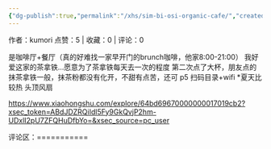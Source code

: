 ```yaml
---
{"dg-publish":true,"permalink":"/xhs/sim-bi-osi-organic-cafe/","created":"2025-03-17T22:03:17.473+08:00","updated":"2025-03-17T22:03:17.474+08:00"}
---
```


作者：kumori
点赞：5   |   收藏：0   |   评论：0

是咖啡厅+餐厅（真的好难找一家早开门的brunch咖啡，他家8:00-21:00）
我好爱这家的茶拿铁…愿意为了茶拿铁每天去一次的程度
第二次点了大杯，朋友点的抹茶拿铁一般，抹茶粉都没有化开，不甜有点苦，还可
p5 扫码目录+wifi
*夏天比较热 头顶风扇

https://www.xiaohongshu.com/explore/64bd69670000000017019cb2?xsec_token=ABdJDZRQiIdl5Fy9GkQvjP2hm-UDxlI2pU7ZFQHuDfbYo=&xsec_source=pc_user

评论区：===========

